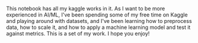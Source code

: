 This notebook has all my kaggle works in it. As I want to be more experienced in AI/ML, I've been spending some of my 
free time on Kaggle and playing around with datasets, and I've been learning how to preprocess data, how to scale it, 
and how to apply a machine learning model and test it against metrics. This is a set of my work. I hope you enjoy! 